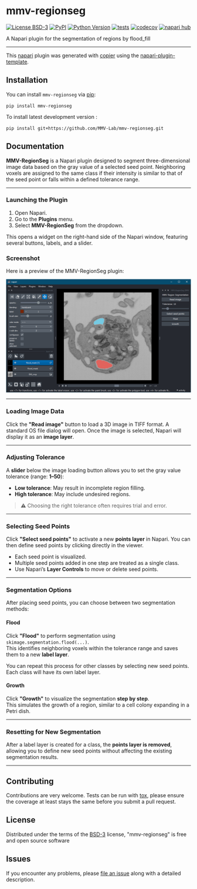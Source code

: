 # mmv-regionseg

[![License BSD-3](https://img.shields.io/pypi/l/mmv-regionseg.svg?color=green)](https://github.com/MMV-Lab/mmv-regionseg/raw/main/LICENSE)
[![PyPI](https://img.shields.io/pypi/v/mmv-regionseg.svg?color=green)](https://pypi.org/project/mmv-regionseg)
[![Python Version](https://img.shields.io/pypi/pyversions/mmv-regionseg.svg?color=green)](https://python.org)
[![tests](https://github.com/MMV-Lab/MMV-RegionSeg/actions/workflows/test_and_deploy.yml/badge.svg)](https://github.com/MMV-Lab/MMV-RegionSeg/actions/workflows/test_and_deploy.yml)
[![codecov](https://codecov.io/gh/MMV-Lab/mmv-regionseg/branch/main/graph/badge.svg)](https://codecov.io/gh/MMV-Lab/mmv-regionseg)
[![napari hub](https://img.shields.io/endpoint?url=https://api.napari-hub.org/shields/mmv-regionseg)](https://napari-hub.org/plugins/mmv-regionseg)

A Napari plugin for the segmentation of regions by flood_fill

----------------------------------

This [napari] plugin was generated with [copier] using the [napari-plugin-template].

<!--
Don't miss the full getting started guide to set up your new package:
https://github.com/napari/napari-plugin-template#getting-started

and review the napari docs for plugin developers:
https://napari.org/stable/plugins/index.html
-->

## Installation

You can install `mmv-regionseg` via [pip]:

    pip install mmv-regionseg



To install latest development version :

    pip install git+https://github.com/MMV-Lab/mmv-regionseg.git

## Documentation

**MMV-RegionSeg** is a Napari plugin designed to segment three-dimensional image data based on the gray value of a selected seed point. Neighboring voxels are assigned to the same class if their intensity is similar to that of the seed point or falls within a defined tolerance range.

---

### Launching the Plugin

1. Open Napari.
2. Go to the **Plugins** menu.
3. Select **MMV-RegionSeg** from the dropdown.

This opens a widget on the right-hand side of the Napari window, featuring several buttons, labels, and a slider.

### Screenshot

Here is a preview of the MMV-RegionSeg plugin:

![MMV-RegionSeg Plugin Screenshot](https://raw.githubusercontent.com/MMV-Lab/MMV-RegionSeg/main/docs/images/plugin_screenshot.png)

---

### Loading Image Data

Click the **"Read image"** button to load a 3D image in TIFF format. A standard OS file dialog will open. Once the image is selected, Napari will display it as an **image layer**.

---

### Adjusting Tolerance

A **slider** below the image loading button allows you to set the gray value tolerance (range: **1–50**):

- **Low tolerance**: May result in incomplete region filling.
- **High tolerance**: May include undesired regions.

> ⚠️ Choosing the right tolerance often requires trial and error.

---

### Selecting Seed Points

Click **"Select seed points"** to activate a new **points layer** in Napari. You can then define seed points by clicking directly in the viewer.

- Each seed point is visualized.
- Multiple seed points added in one step are treated as a single class.
- Use Napari’s **Layer Controls** to move or delete seed points.

---

### Segmentation Options

After placing seed points, you can choose between two segmentation methods:

#### Flood

Click **"Flood"** to perform segmentation using  
`skimage.segmentation.flood(...)`.  
This identifies neighboring voxels within the tolerance range and saves them to a new **label layer**.

You can repeat this process for other classes by selecting new seed points. Each class will have its own label layer.

#### Growth

Click **"Growth"** to visualize the segmentation **step by step**.  
This simulates the growth of a region, similar to a cell colony expanding in a Petri dish.

---

### Resetting for New Segmentation

After a label layer is created for a class, the **points layer is removed**, allowing you to define new seed points without affecting the existing segmentation results.

---

## Contributing

Contributions are very welcome. Tests can be run with [tox], please ensure
the coverage at least stays the same before you submit a pull request.

## License

Distributed under the terms of the [BSD-3] license,
"mmv-regionseg" is free and open source software

## Issues

If you encounter any problems, please [file an issue] along with a detailed description.

[napari]: https://github.com/napari/napari
[copier]: https://copier.readthedocs.io/en/stable/
[@napari]: https://github.com/napari
[MIT]: http://opensource.org/licenses/MIT
[BSD-3]: http://opensource.org/licenses/BSD-3-Clause
[GNU GPL v3.0]: http://www.gnu.org/licenses/gpl-3.0.txt
[GNU LGPL v3.0]: http://www.gnu.org/licenses/lgpl-3.0.txt
[Apache Software License 2.0]: http://www.apache.org/licenses/LICENSE-2.0
[Mozilla Public License 2.0]: https://www.mozilla.org/media/MPL/2.0/index.txt
[napari-plugin-template]: https://github.com/napari/napari-plugin-template

[file an issue]: https://github.com/MMV-Lab/mmv-regionseg/issues

[napari]: https://github.com/napari/napari
[tox]: https://tox.readthedocs.io/en/latest/
[pip]: https://pypi.org/project/pip/
[PyPI]: https://pypi.org/
